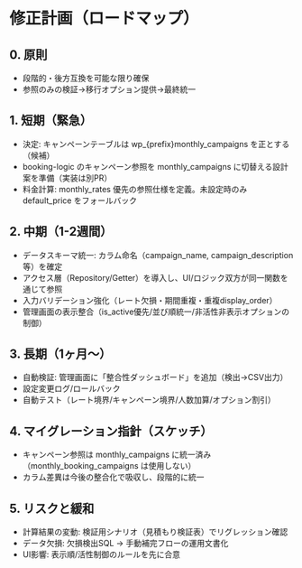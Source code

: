 # 修正計画（ロードマップ）

## 0. 原則
- 段階的・後方互換を可能な限り確保
- 参照のみの検証→移行オプション提供→最終統一

## 1. 短期（緊急）
- 決定: キャンペーンテーブルは wp_{prefix}monthly_campaigns を正とする（候補）
- booking-logic のキャンペーン参照を monthly_campaigns に切替える設計案を準備（実装は別PR）
- 料金計算: monthly_rates 優先の参照仕様を定義。未設定時のみ default_price をフォールバック

## 2. 中期（1-2週間）
- データスキーマ統一: カラム命名（campaign_name, campaign_description 等）を確定
- アクセス層（Repository/Getter）を導入し、UI/ロジック双方が同一関数を通じて参照
- 入力バリデーション強化（レート欠損・期間重複・重複display_order）
- 管理画面の表示整合（is_active優先/並び順統一/非活性非表示オプションの制御）

## 3. 長期（1ヶ月〜）
- 自動検証: 管理画面に「整合性ダッシュボード」を追加（検出→CSV出力）
- 設定変更ログ/ロールバック
- 自動テスト（レート境界/キャンペーン境界/人数加算/オプション割引）

## 4. マイグレーション指針（スケッチ）
- キャンペーン参照は monthly_campaigns に統一済み（monthly_booking_campaigns は使用しない）
- カラム差異は今後の整合化で吸収し、段階的に統一

## 5. リスクと緩和
- 計算結果の変動: 検証用シナリオ（見積もり検証表）でリグレッション確認
- データ欠損: 欠損検出SQL → 手動補完フローの運用文書化
- UI影響: 表示順/活性制御のルールを先に合意
